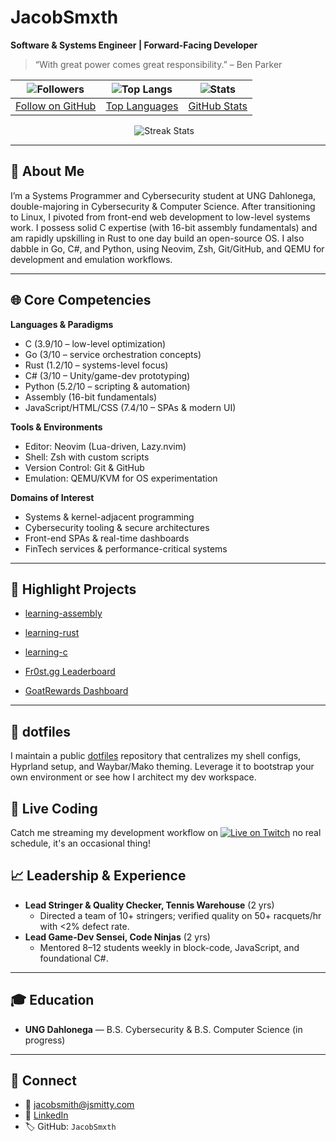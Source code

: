 <!-- ==================================================
   JacobSmxth’s GitHub Profile README.md
   Forward-Facing Engineer | Data-Driven & Systems-Oriented
   ================================================== -->

# JacobSmxth
**Software & Systems Engineer | Forward-Facing Developer**

> “With great power comes great responsibility.” – Ben Parker

<!-- BADGES -->
<!-- BADGES -->
| ![Followers](https://img.shields.io/github/followers/JacobSmxth?label=Follow&style=social) | ![Top Langs](https://github-readme-stats.vercel.app/api/top-langs/?username=JacobSmxth&layout=compact&theme=vision-friendly-dark) | ![Stats](https://github-readme-stats.vercel.app/api?username=JacobSmxth&show_icons=true&theme=vision-friendly-dark) |
|:---:|:---:|:---:|
| [Follow on GitHub](https://github.com/JacobSmxth) | [Top Languages](https://github.com/anuraghazra/github-readme-stats) | [GitHub Stats](https://github.com/anuraghazra/github-readme-stats) |

<p align="center">
  <img alt="Streak Stats" src="https://github-readme-streak-stats.herokuapp.com/?user=JacobSmxth&theme=vision-friendly-dark&date_format=M%20j%5B%2C%20Y%5D" />
  &nbsp;&nbsp;
</p>

---

## 🚀 About Me
I’m a Systems Programmer and Cybersecurity student at UNG Dahlonega, double-majoring in Cybersecurity & Computer Science. After transitioning to Linux, I pivoted from front-end web development to low-level systems work. I possess solid C expertise (with 16-bit assembly fundamentals) and am rapidly upskilling in Rust to one day build an open-source OS. I also dabble in Go, C#, and Python, using Neovim, Zsh, Git/GitHub, and QEMU for development and emulation workflows.

---

## 🌐 Core Competencies
**Languages & Paradigms**
- C (3.9/10 – low-level optimization)
- Go (3/10 – service orchestration concepts)
- Rust (1.2/10 – systems-level focus)
- C# (3/10 – Unity/game-dev prototyping)
- Python (5.2/10 – scripting & automation)
- Assembly (16-bit fundamentals)
- JavaScript/HTML/CSS (7.4/10 – SPAs & modern UI)

**Tools & Environments**
- Editor: Neovim (Lua-driven, Lazy.nvim)
- Shell: Zsh with custom scripts
- Version Control: Git & GitHub
- Emulation: QEMU/KVM for OS experimentation

**Domains of Interest**
- Systems & kernel-adjacent programming
- Cybersecurity tooling & secure architectures
- Front-end SPAs & real-time dashboards
- FinTech services & performance-critical systems

---

## 💼 Highlight Projects

- [learning-assembly](https://github.com/JacobSmxth/learning-assembly)
- [learning-rust](https://github.com/JacobSmxth/learning-rust)
- [learning-c](https://github.com/JacobSmxth/learning-c)

- [Fr0st.gg Leaderboard](https://fr0st.gg/leaderboard)
- [GoatRewards Dashboard](https://www.goatrewards.com/)

---

## 🔧 dotfiles

I maintain a public [dotfiles](https://github.com/JacobSmxth/dotfiles) repository
that centralizes my shell configs, Hyprland setup, and Waybar/Mako theming.
Leverage it to bootstrap your own environment or see how I architect my dev workspace.

## 🎥 Live Coding

Catch me streaming my development workflow on
[![Live on Twitch](https://img.shields.io/badge/Live%20on%20Twitch-8470FF?logo=twitch&logoColor=white&style=flat-square)](https://twitch.tv/jxvoided)
no real schedule, it's an occasional thing!

## 📈 Leadership & Experience
- **Lead Stringer & Quality Checker, Tennis Warehouse** (2 yrs)
  - Directed a team of 10+ stringers; verified quality on 50+ racquets/hr with <2% defect rate.
- **Lead Game-Dev Sensei, Code Ninjas** (2 yrs)
  - Mentored 8–12 students weekly in block-code, JavaScript, and foundational C#.

---

## 🎓 Education
- **UNG Dahlonega** — B.S. Cybersecurity & B.S. Computer Science (in progress)

---

## 🔗 Connect
- 📧 jacobsmith@jsmitty.com
- 🔗 [LinkedIn](https://www.linkedin.com/in/jacobsmxth)
- 🏷️ GitHub: `JacobSmxth`


